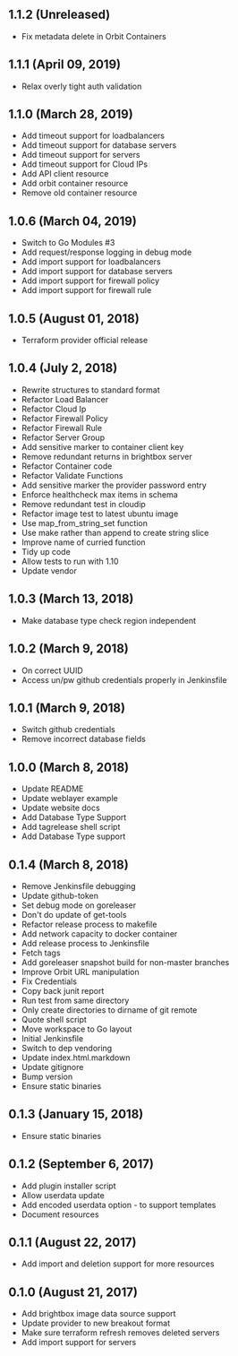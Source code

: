 ## 1.1.2 (Unreleased)
- Fix metadata delete in Orbit Containers

## 1.1.1 (April 09, 2019)
- Relax overly tight auth validation

## 1.1.0 (March 28, 2019)
- Add timeout support for loadbalancers
- Add timeout support for database servers
- Add timeout support for servers
- Add timeout support for Cloud IPs
- Add API client resource
- Add orbit container resource 
- Remove old container resource

## 1.0.6 (March 04, 2019)
- Switch to Go Modules #3
- Add request/response logging in debug mode
- Add import support for loadbalancers
- Add import support for database servers
- Add import support for firewall policy
- Add import support for firewall rule

## 1.0.5 (August 01, 2018)
- Terraform provider official release

## 1.0.4 (July 2, 2018)

- Rewrite structures to standard format
- Refactor Load Balancer
- Refactor Cloud Ip
- Refactor Firewall Policy
- Refactor Firewall Rule
- Refactor Server Group
- Add sensitive marker to container client key
- Remove redundant returns in brightbox server
- Refactor Container code
- Refactor Validate Functions
- Add sensitive marker the provider password entry
- Enforce healthcheck max items in schema
- Remove redundant test in cloudip
- Refactor image test to latest ubuntu image
- Use map_from_string_set function
- Use make rather than append to create string slice
- Improve name of curried function
- Tidy up code
- Allow tests to run with 1.10
- Update vendor

## 1.0.3 (March 13, 2018)

- Make database type check region independent

## 1.0.2 (March 9, 2018)

- On correct UUID
- Access un/pw github credentials properly in Jenkinsfile

## 1.0.1 (March 9, 2018)

- Switch github credentials
- Remove incorrect database fields

## 1.0.0 (March 8, 2018)

- Update README
- Update weblayer example
- Update website docs
- Add Database Type Support
- Add tagrelease shell script
- Add Database Type support

## 0.1.4 (March 8, 2018)

- Remove Jenkinsfile debugging
- Update github-token
- Set debug mode on goreleaser
- Don't do update of get-tools
- Refactor release process to makefile
- Add network capacity to docker container
- Add release process to Jenkinsfile
- Fetch tags
- Add goreleaser snapshot build for non-master branches
- Improve Orbit URL manipulation
- Fix Credentials
- Copy back junit report
- Run test from same directory
- Only create directories to dirname of git remote
- Quote shell script
- Move workspace to Go layout
- Initial Jenkinsfile
- Switch to dep vendoring
- Update index.html.markdown
- Update gitignore
- Bump version
- Ensure static binaries

## 0.1.3 (January 15, 2018)

- Ensure static binaries

## 0.1.2 (September 6, 2017)

- Add plugin installer script
- Allow userdata update
- Add encoded userdata option - to support templates
- Document resources

## 0.1.1 (August 22, 2017)

- Add import and deletion support for more resources

## 0.1.0 (August 21, 2017)

- Add brightbox image data source support
- Update provider to new breakout format
- Make sure terraform refresh removes deleted servers
- Add import support for servers
